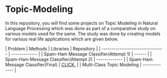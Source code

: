 # Topic-Modeling

In this repository, you will find some projects on Topic Modeling in Natural Language Processing which was done as part of a comparative study on various models used for the same. The study was done by creating models for various real life applications which are given below. 


| Problem                         | Methods | Libraries | Repository |
| ------------------------------- | ------------- |
| Spam-Ham Message Classifier(Attempt 1) | ------ |
| Spam-Ham Message Classifier(Attempt 2) | ------------- |
| Spam-Ham Message Classifier(Final)    | [CLICK.](https://github.com/Nikitha-Rajendran/spam-ham-message-classifier)       |
| Multi-Class Topic Modeling | ------------- |

